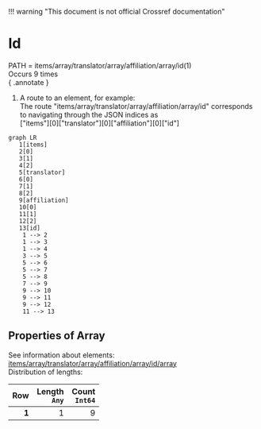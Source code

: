 !!! warning "This document is not official Crossref documentation"
# Id
PATH = items/array/translator/array/affiliation/array/id(1)  
Occurs 9 times  
{ .annotate }

1. A route to an element, for example:  
   The route "items/array/translator/array/affiliation/array/id" corresponds to navigating through the JSON indices as  
   ["items"][0]["translator"][0]["affiliation"][0]["id"]  

```mermaid
graph LR
   1[items]
   2[0]
   3[1]
   4[2]
   5[translator]
   6[0]
   7[1]
   8[2]
   9[affiliation]
   10[0]
   11[1]
   12[2]
   13[id]
    1 --> 2
    1 --> 3
    1 --> 4
    3 --> 5
    5 --> 6
    5 --> 7
    5 --> 8
    7 --> 9
    9 --> 10
    9 --> 11
    9 --> 12
    11 --> 13
```


## Properties of Array
See information about elements: [items/array/translator/array/affiliation/array/id/array](array/index.md)  
Distribution of lengths:  

| **Row** | **Length**<br>`Any` | **Count**<br>`Int64` |
|--------:|--------------------:|---------------------:|
| **1**   | 1                   | 9                    |

